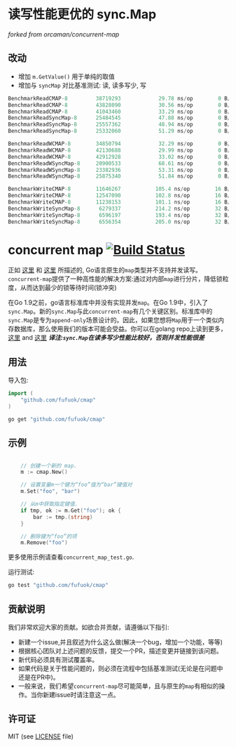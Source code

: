 # 读写性能更优的 sync.Map

*forked from orcaman/concurrent-map*

## 改动

- 增加 `m.GetValue()` 用于单纯的取值
- 增加与 `syncMap` 对比基准测试: 读, 读多写少, 写

```go
BenchmarkReadCMAP-8       	38719293	        29.78 ns/op	       0 B/op	       0 allocs/op
BenchmarkReadCMAP-8       	43828090	        30.56 ns/op	       0 B/op	       0 allocs/op
BenchmarkReadCMAP-8       	41043460	        33.29 ns/op	       0 B/op	       0 allocs/op
BenchmarkReadSyncMap-8    	25484545	        47.88 ns/op	       0 B/op	       0 allocs/op
BenchmarkReadSyncMap-8    	25557362	        48.94 ns/op	       0 B/op	       0 allocs/op
BenchmarkReadSyncMap-8    	25332060	        51.29 ns/op	       0 B/op	       0 allocs/op

BenchmarkReadWCMAP-8      	34850794	        32.29 ns/op	       0 B/op	       0 allocs/op
BenchmarkReadWCMAP-8      	42130688	        29.99 ns/op	       0 B/op	       0 allocs/op
BenchmarkReadWCMAP-8      	42912928	        33.02 ns/op	       0 B/op	       0 allocs/op
BenchmarkReadWSyncMap-8   	20900533	        68.61 ns/op	       0 B/op	       0 allocs/op
BenchmarkReadWSyncMap-8   	23382936	        53.31 ns/op	       0 B/op	       0 allocs/op
BenchmarkReadWSyncMap-8   	25875340	        51.84 ns/op	       0 B/op	       0 allocs/op

BenchmarkWriteCMAP-8      	11646267	       105.4 ns/op	      16 B/op	       1 allocs/op
BenchmarkWriteCMAP-8      	12547090	       102.8 ns/op	      16 B/op	       1 allocs/op
BenchmarkWriteCMAP-8      	11238153	       101.1 ns/op	      16 B/op	       1 allocs/op
BenchmarkWriteSyncMap-8   	 6279337	       214.2 ns/op	      32 B/op	       2 allocs/op
BenchmarkWriteSyncMap-8   	 6596197	       193.4 ns/op	      32 B/op	       2 allocs/op
BenchmarkWriteSyncMap-8   	 6556354	       205.0 ns/op	      32 B/op	       2 allocs/op
```

# concurrent map [![Build Status](https://travis-ci.com/orcaman/concurrent-map.svg?branch=master)](https://travis-ci.com/orcaman/concurrent-map)

正如 [这里](http://golang.org/doc/faq#atomic_maps) 和 [这里](http://blog.golang.org/go-maps-in-action) 所描述的, Go语言原生的`map`类型并不支持并发读写。`concurrent-map`提供了一种高性能的解决方案:通过对内部`map`进行分片，降低锁粒度，从而达到最少的锁等待时间(锁冲突)

在Go 1.9之前，go语言标准库中并没有实现并发`map`。在Go 1.9中，引入了`sync.Map`。新的`sync.Map`与此`concurrent-map`有几个关键区别。标准库中的`sync.Map`是专为`append-only`场景设计的。因此，如果您想将`Map`用于一个类似内存数据库，那么使用我们的版本可能会受益。你可以在golang repo上读到更多，[这里](https://github.com/golang/go/issues/21035) and [这里](https://stackoverflow.com/questions/11063473/map-with-concurrent-access)
***译注:`sync.Map`在读多写少性能比较好，否则并发性能很差***

## 用法

导入包:

```go
import (
	"github.com/fufuok/cmap"
)

```

```bash
go get "github.com/fufuok/cmap"
```

## 示例

```go

	// 创建一个新的 map.
	m := cmap.New()

	// 设置变量m一个键为“foo”值为“bar”键值对
	m.Set("foo", "bar")

	// 从m中获取指定键值.
	if tmp, ok := m.Get("foo"); ok {
		bar := tmp.(string)
	}

	// 删除键为“foo”的项
	m.Remove("foo")

```

更多使用示例请查看`concurrent_map_test.go`.

运行测试:

```bash
go test "github.com/fufuok/cmap"
```

## 贡献说明

我们非常欢迎大家的贡献。如欲合并贡献，请遵循以下指引:
- 新建一个issue,并且叙述为什么这么做(解决一个bug，增加一个功能，等等)
- 根据核心团队对上述问题的反馈，提交一个PR，描述变更并链接到该问题。
- 新代码必须具有测试覆盖率。
- 如果代码是关于性能问题的，则必须在流程中包括基准测试(无论是在问题中还是在PR中)。
- 一般来说，我们希望`concurrent-map`尽可能简单，且与原生的`map`有相似的操作。当你新建issue时请注意这一点。

## 许可证
MIT (see [LICENSE](https://github.com/orcaman/concurrent-map/blob/master/LICENSE) file)
